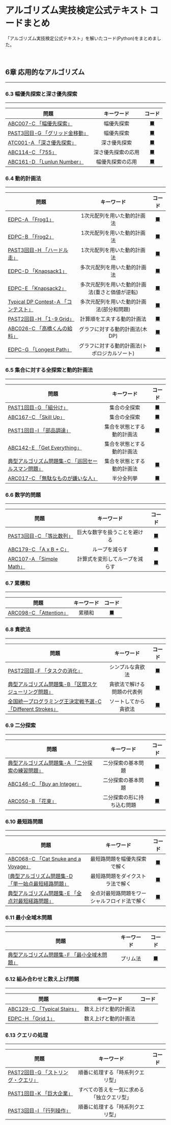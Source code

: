 # アルゴリズム実技検定公式テキスト コードまとめ

「アルゴリズム実技検定公式テキスト」を解いたコード(Python)をまとめました。

<br>

## 6章 応用的なアルゴリズム
---
### 6.3 幅優先探索と深さ優先探索
---
| <center>問題</center> | キーワード | コード |
|:--|:--:|:--:|
| [ABC007-C 「幅優先探索」](https://atcoder.jp/contests/abc007/tasks/abc007_3) | 幅優先探索 | [■](./Chapter6/03/6-3-1.py) |
| [PAST3回目-G 「グリッド金移動」](https://atcoder.jp/contests/past202005-open/tasks/past202005_g) | 幅優先探索 | [■](./Chapter6/03/6-3-ex1.py) |
| [ATC001-A 「深さ優先探索」](https://atcoder.jp/contests/atc001/tasks/dfs_a) | 深さ優先探索 | [■](./Chapter6/03/6-3-2.py) |
| [ABC114-C 「755」](https://atcoder.jp/contests/abc114/tasks/abc114_c) | 深さ優先探索の応用 | [■](./Chapter6/03/6-3-3.py) |
| [ABC161-D 「Lunlun Number」](https://atcoder.jp/contests/abc161/tasks/abc161_d) | 幅優先探索の応用 | [■](./Chapter6/03/6-3-ex2.py) |

### 6.4 動的計画法
---
| <center>問題</center> | キーワード | コード |
|:--|:--:|:--:|
| [EDPC-A 「Frog1」](https://atcoder.jp/contests/dp/tasks/dp_a) | 1次元配列を用いた動的計画法 | [■](./Chapter6/04/6-4-1.py) |
| [EDPC-B 「Frog2」](https://atcoder.jp/contests/dp/tasks/dp_b) | 1次元配列を用いた動的計画法 | [■](./Chapter6/04/6-4-ex1.py) |
| [PAST3回目-H 「ハードル走」](https://atcoder.jp/contests/past202005-open/tasks/past202005_h) | 1次元配列を用いた動的計画法 | [■](./Chapter6/04/6-4-2.py) |
| [EDPC-D 「Knapsack1」](https://atcoder.jp/contests/dp/tasks/dp_d) | 多次元配列を用いた動的計画法 | [■](./Chapter6/04/6-4-4.py) |
| [EDPC-E 「Knapsack2」](https://atcoder.jp/contests/dp/tasks/dp_e) | 多次元配列を用いた動的計画法(重さと価値が逆転) | [■](./Chapter6/04/6-4-ex2.py) |
| [Typical DP Contest-A 「コンテスト」](https://atcoder.jp/contests/tdpc/tasks/tdpc_contest) | 多次元配列を用いた動的計画法(部分和問題) | [■](./Chapter6/04/6-4-5.py) |
| [PAST2回目-H 「1-9 Grid」](https://atcoder.jp/contests/past202004-open/tasks/past202004_h) | 計算順を工夫する動的計画法 | [■](./Chapter6/04/6-4-6.py) |
| [ABC026-C 「高橋くんの給料」](https://atcoder.jp/contests/abc026/tasks/abc026_c) | グラフに対する動的計画法(木DP) | [■](./Chapter6/04/6-4-7.py) |
| [EDPC-G 「Longest Path」](https://atcoder.jp/contests/dp/tasks/dp_g) | グラフに対する動的計画法(トポロジカルソート) | [■](./Chapter6/04/6-4-8.py) |

### 6.5 集合に対する全探索と動的計画法
---
| <center>問題</center> | キーワード | コード |
|:--|:--:|:--:|
| [PAST1回目-G 「組分け」](https://atcoder.jp/contests/past201912-open/tasks/past201912_g) | 集合の全探索 | [■](./Chapter6/05/6-5-1.py) |
| [ABC167-C 「Skill Up」](https://atcoder.jp/contests/abc167/tasks/abc167_c) | 集合の全探索 | [■](./Chapter6/05/6-5-ex1.py) |
| [PAST1回目-I 「部品調達」](https://atcoder.jp/contests/past201912-open/tasks/past201912_i) | 集合を状態とする動的計画法 | [■](./Chapter6/05/6-5-2.py) |
| [ABC142-E 「Get Everything」](https://atcoder.jp/contests/abc142/tasks/abc142_e) | 集合を状態とする動的計画法 |  |
| [典型アルゴリズム問題集-C 「巡回セールスマン問題」](https://atcoder.jp/contests/typical-algorithm/tasks/typical_algorithm_c) | 集合を状態とする動的計画法 | [■](./Chapter6/05/6-5-3.py) |
| [ARC017-C 「無駄なものが嫌いな人」](https://atcoder.jp/contests/arc017/tasks/arc017_3) | 半分全列挙 | [■](./Chapter6/05/6-5-4.py) |

### 6.6 数学的問題
---
| <center>問題</center> | キーワード | コード |
|:--|:--:|:--:|
| [PAST3回目-C 「等比数列」](https://atcoder.jp/contests/past202005-open/tasks/past202005_c) | 巨大な数字を扱うことを避ける | [■](./Chapter6/06/6-6-1.py) |
| [ABC179-C 「A x B + C」](https://atcoder.jp/contests/abc179/tasks/abc179_c) | ループを減らす | [■](./Chapter6/06/6-6-2.py) |
| [ARC107-A 「Simple Math」](https://atcoder.jp/contests/arc107/tasks/arc107_a) | 計算式を変形してループを減らす | [■](./Chapter6/06/6-6-3.py) |

### 6.7 累積和
---
| <center>問題</center> | キーワード | コード |
|:--|:--:|:--:|
| [ARC098-C 「Attention」](https://atcoder.jp/contests/arc098/tasks/arc098_a) | 累積和 | [■](./Chapter6/07/6-7-1.py) |

### 6.8 貪欲法
---
| <center>問題</center> | キーワード | コード |
|:--|:--:|:--:|
| [PAST2回目-F 「タスクの消化」](https://atcoder.jp/contests/past202004-open/tasks/past202004_f) | シンプルな貪欲法 | [■](./Chapter6/08/6-8-1.py) |
| [典型アルゴリズム問題集-B 「区間スケジューリング問題」](https://atcoder.jp/contests/typical-algorithm/tasks/typical_algorithm_b) | 貪欲法で解ける問題の代表例 | [■](./Chapter6/08/6-8-2.py) |
| [全国統一プログラミング王決定戦予選-C 「Different Strokes」](https://atcoder.jp/contests/nikkei2019-qual/tasks/nikkei2019_qual_c) | ソートしてから貪欲法 | [■](./Chapter6/08/6-8-3.py) |

### 6.9 二分探索
---
| <center>問題</center> | キーワード | コード |
|:--|:--:|:--:|
| [典型アルゴリズム問題集-A 「二分探索の練習問題」](https://atcoder.jp/contests/typical-algorithm/tasks/typical_algorithm_a) | 二分探索の基本問題 | [■](./Chapter6/9/6-9-1.py) |
| [ABC146-C 「Buy an Integer」](https://atcoder.jp/contests/abc146/tasks/abc146_c) | 二分探索の基本問題 | [■](./Chapter6/09/6-9-2.py) |
| [ARC050-B 「花束」](https://atcoder.jp/contests/arc050/tasks/arc050_b) | 二分探索の形に持ち込む問題 | [■](./Chapter6/09/6-9-3.py) |

### 6.10 最短路問題
---
| <center>問題</center> | キーワード | コード |
|:--|:--:|:--:|
| [ABC068-C 「Cat Snuke and a Voyage」](https://atcoder.jp/contests/abc068/tasks/arc079_a) | 最短路問題を幅優先探索で解く | [■](./Chapter6/10/6-10-1.py) |
| [[典型アルゴリズム問題集-D 「単一始点最短経路問題」](https://atcoder.jp/contests/typical-algorithm/tasks/typical_algorithm_d) | 最短路問題をダイクストラ法で解く | [■](./Chapter6/10/6-10-3.py) |
| [典型アルゴリズム問題集-E 「全点対最短経路問題」](https://atcoder.jp/contests/typical-algorithm/tasks/typical_algorithm_e) | 全点対最短路問題をワーシャルフロイド法で解く | [■](./Chapter6/10/6-10-4.py) |

### 6.11 最小全域木問題
---
| <center>問題</center> | キーワード | コード |
|:--|:--:|:--:|
| [典型アルゴリズム問題集-F 「最小全域木問題」](https://atcoder.jp/contests/typical-algorithm/tasks/typical_algorithm_f) | プリム法 | [■](./Chapter6/11/6-11-1.py) |

### 6.12 組み合わせと数え上げ問題
---
| <center>問題</center> | キーワード | コード |
|:--|:--:|:--:|
| [ABC129-C 「Typical Stairs」](https://atcoder.jp/contests/abc129/tasks/abc129_c) | 数え上げと動的計画法 |  |
| [EDPC-H 「Grid 1」](https://atcoder.jp/contests/dp/tasks/dp_h) | 数え上げと動的計画法 |  |

### 6.13 クエリの処理
---
| <center>問題</center> | キーワード | コード |
|:--|:--:|:--:|
| [PAST2回目-G 「ストリング・クエリ」](https://atcoder.jp/contests/past202004-open/tasks/past202004_g) | 順番に処理する「時系列クエリ型」 |  |
| [PAST1回目-K 「巨大企業」](https://atcoder.jp/contests/past201912-open/tasks/past201912_k) | すべての答えを一気に求める「独立クエリ型」 |  |
| [PAST3回目-I 「行列操作」](https://atcoder.jp/contests/past202005-open/tasks/past202005_i) | 順番に処理する「時系列クエリ型」 |  |
